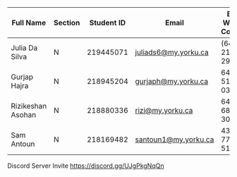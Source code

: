 | Full Name        | Section | Student ID | Email                | Best Way to Contact | Discord User 
|------------------|---------|------------|----------------------|---------------------|-------------|
|Julia Da Silva    | N       | 219445071  | juliads6@my.yorku.ca | (647) 217- 2937     | jsniperd    |
|Gurjap Hajra      | N       | 218945204  | gurjaph@my.yorku.ca  | 647-514-0320        | gurjaphajra |
|Rizikeshan Asohan | N       | 218880336  | rizi@my.yorku.ca     | 647-687-3053        | rizi123123  |
|Sam Antoun        | N       | 218169482  | santoun1@my.yorku.ca | 437-775-5112        | vortoxic.   |

Discord Server Invite
https://discord.gg/UJgPkgNqQn
